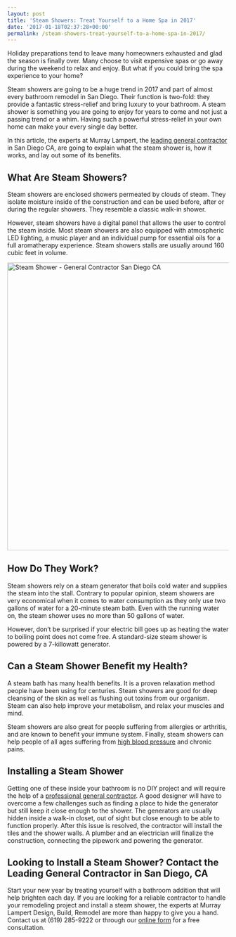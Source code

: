 ```yaml
---
layout: post
title: 'Steam Showers: Treat Yourself to a Home Spa in 2017'
date: '2017-01-18T02:37:28+00:00'
permalink: /steam-showers-treat-yourself-to-a-home-spa-in-2017/
---
```

Holiday preparations tend to leave many homeowners exhausted and glad the season is finally over. Many choose to visit expensive spas or go away during the weekend to relax and enjoy. But what if you could bring the spa experience to your home?

Steam showers are going to be a huge trend in 2017 and part of almost every bathroom remodel in San Diego. Their function is two-fold: they provide a fantastic stress-relief and bring luxury to your bathroom. A steam shower is something you are going to enjoy for years to come and not just a passing trend or a whim. Having such a powerful stress-relief in your own home can make your every single day better.

In this article, the experts at Murray Lampert, the <a href="http://murraylampert.com/murray-lampert-recognized-among-north-americas-best">leading general contractor</a> in San Diego CA, are going to explain what the steam shower is, how it works, and lay out some of its benefits.
<h2>What Are Steam Showers?</h2>
Steam showers are enclosed showers permeated by clouds of steam. They isolate moisture inside of the construction and can be used before, after or during the regular showers. They resemble a classic walk-in shower.

However, steam showers have a digital panel that allows the user to control the steam inside. Most steam showers are also equipped with atmospheric LED lighting, a music player and an individual pump for essential oils for a full aromatherapy experience. Steam showers stalls are usually around 160 cubic feet in volume.

<img class="aligncenter size-large wp-image-3200" src="http://murraylampert.com/wp-content/uploads/Steam-Shower-General-Contractor-San-Diego-CA-1024x713.jpg" alt="Steam Shower - General Contractor San Diego CA" width="940" height="655" />
<h2>How Do They Work?</h2>
Steam showers rely on a steam generator that boils cold water and supplies the steam into the stall. Contrary to popular opinion, steam showers are very economical when it comes to water consumption as they only use two gallons of water for a 20-minute steam bath. Even with the running water on, the steam shower uses no more than 50 gallons of water.

However, don’t be surprised if your electric bill goes up as heating the water to boiling point does not come free. A standard-size steam shower is powered by a 7-killowatt generator.
<h2>Can a Steam Shower Benefit my Health?</h2>
A steam bath has many health benefits. It is a proven relaxation method people have been using for centuries. Steam showers are good for deep cleansing of the skin as well as flushing out toxins from our organism. Steam can also help improve your metabolism, and relax your muscles and mind.

Steam showers are also great for people suffering from allergies or arthritis, and are known to benefit your immune system. Finally, steam showers can help people of all ages suffering from <a href="http://www.webmd.com/hypertension-high-blood-pressure/">high blood pressure</a> and chronic pains.
<h2>Installing a Steam Shower</h2>
Getting one of these inside your bathroom is no DIY project and will require the help of a <a href="http://murraylampert.com/find-the-best-general-contractor-san-diego">professional general contractor</a>. A good designer will have to overcome a few challenges such as finding a place to hide the generator but still keep it close enough to the shower. The generators are usually hidden inside a walk-in closet, out of sight but close enough to be able to function properly. After this issue is resolved, the contractor will install the tiles and the shower walls. A plumber and an electrician will finalize the construction, connecting the pipework and powering the generator.
<h2>Looking to Install a Steam Shower? Contact the Leading General Contractor in San Diego, CA</h2>
Start your new year by treating yourself with a bathroom addition that will help brighten each day. If you are looking for a reliable contractor to handle your remodeling project and install a steam shower, the experts at Murray Lampert Design, Build, Remodel are more than happy to give you a hand. Contact us at (619) 285-9222 or through our <a href="http://murraylampert.com/contact/">online form</a> for a free consultation.
